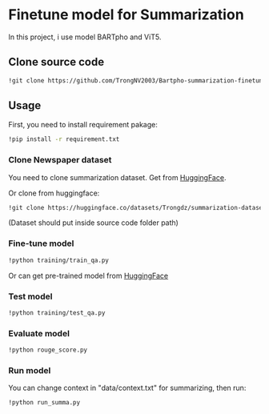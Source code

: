 # Finetune model for Summarization

In this project, i use model BARTpho and ViT5.
## Clone source code
```bash
!git clone https://github.com/TrongNV2003/Bartpho-summarization-finetune.git
```

## Usage
First, you need to install requirement pakage:

```bash
!pip install -r requirement.txt
```

### Clone Newspaper dataset
You need to clone summarization dataset. Get from [HuggingFace](https://huggingface.co/datasets/Trongdz/summarization-dataset).

Or clone from huggingface:
```bash
!git clone https://huggingface.co/datasets/Trongdz/summarization-dataset
``` 
(Dataset should put inside source code folder path)

### Fine-tune model
```bash
!python training/train_qa.py
```
Or can get pre-trained model from [HuggingFace](https://huggingface.co/Trongdz/bartpho-summarization)

### Test model
```bash
!python training/test_qa.py
```

### Evaluate model
```bash
!python rouge_score.py
```


### Run model
You can change context in "data/context.txt" for summarizing, then run:
```bash
!python run_summa.py
```